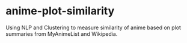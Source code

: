 # anime-plot-similarity
Using NLP and Clustering to measure similarity of anime based on plot summaries from MyAnimeList and Wikipedia.
